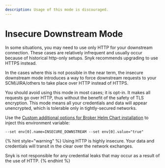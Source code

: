 ```yaml
---
description: Usage of this mode is discouraged.
---
```


# Insecure Downstream Mode

In some situations, you may need to use only HTTP for your downstream connection. These cases are relatively infrequent and usually occur because of historical http-only setups. Snyk recommends upgrading to use HTTPS instead.

In the cases where this is not possible in the near term, the insecure downstream mode introduces a way to force downstream requests to your SCM/JIRA/others to take place over HTTP instead of HTTPS.

You should avoid using this mode in most cases; it is opt-in. It makes all requests go over HTTP, thus without the benefit of the safety of TLS encryption. This mode means all your credentials and data will appear unencrypted, which is tolerable only in tightly-secured networks.

Use the [Custom additional options for Broker Helm Chart installation](custom-additional-options-for-broker-helm-chart-installation.md) to inject this environment variable:

`--set env[0].name=INSECURE_DOWNSTREAM --set env[0].value="true"`

{% hint style="warning" %}
Using HTTP is highly insecure. Your data and credentials will transit in the clear over the network exchanges.

Snyk is not responsible for any credential leaks that may occur as a result of the use of HTTP.
{% endhint %}
